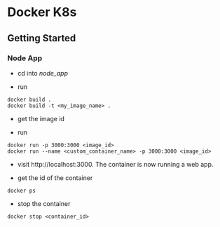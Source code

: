 # Docker K8s


## Getting Started

### Node App

- cd into *node_app*

- run 
```
docker build .
docker build -t <my_image_name> .
```

- get the image id

- run 
```
docker run -p 3000:3000 <image_id>
docker run --name <custom_container_name> -p 3000:3000 <image_id>
```

- visit http://localhost:3000. The container is now running a web app.

- get the id of the container
```
docker ps
```

- stop the container
```
docker stop <container_id>
```




